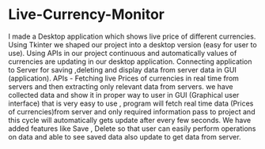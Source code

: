 # Live-Currency-Monitor
I made a Desktop application which shows live price of different currencies. Using Tkinter we shaped our project into a desktop version (easy for user to use). Using APIs in our project continuous and automatically values of currencies are updating in our desktop application. Connecting application to Server for saving ,deleting and display data from server data in GUI (application). APIs - Fetching live Prices of currencies in real time from servers and then extracting only relevant data from servers.
we have collected data and show it in proper way to user in GUI (Graphical user interface) that is very easy to use , program will fetch real time data (Prices of currencies)from server and only required information pass to project and this cycle will automatically gets update after every few seconds. We have added features like Save , Delete so that user can easily perform operations on data and able to see saved data also update to get data from server.
